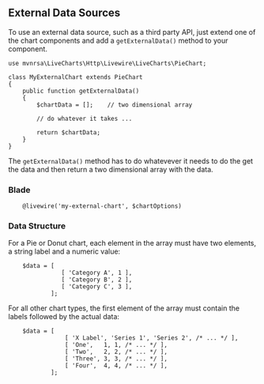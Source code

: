 ## External Data Sources
To use an external data source, such as a third party API, just extend one of the chart components and add
a `getExternalData()` method to your component.

```
use mvnrsa\LiveCharts\Http\Livewire\LiveCharts\PieChart;

class MyExternalChart extends PieChart
{
    public function getExternalData()
    {
        $chartData = [];    // two dimensional array

        // do whatever it takes ...

        return $chartData; 
    }
}
```

The `getExternalData()` method has to do whatevever it needs to do the get the data and then return a two dimensional
array with the data.

### Blade
```
    @livewire('my-external-chart', $chartOptions)
```

### Data Structure
For a Pie or Donut chart, each element in the array must have two elements, a string label and a numeric value:
```
    $data = [
               [ 'Category A', 1 ],
               [ 'Category B', 2 ],
               [ 'Category C', 3 ],
            ];
```

For all other chart types, the first element of the array must contain the labels followed by the actual data:
```
    $data = [
                [ 'X Label', 'Series 1', 'Series 2', /* ... */ ],
                [ 'One',   1, 1, /* ... */ ],
                [ 'Two',   2, 2, /* ... */ ],
                [ 'Three', 3, 3, /* ... */ ],
                [ 'Four',  4, 4, /* ... */ ],
            ];
```
